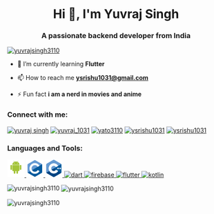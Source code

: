 <h1 align="center">Hi 👋, I'm Yuvraj Singh</h1>
<h3 align="center">A passionate backend developer from India</h3>

<p align="left"> <a href="https://github.com/ryo-ma/github-profile-trophy"><img src="https://github-profile-trophy.vercel.app/?username=yuvrajsingh3110" alt="yuvrajsingh3110" /></a> </p>

- 🌱 I’m currently learning **Flutter**

- 📫 How to reach me **ysrishu1031@gmail.com**

- ⚡ Fun fact **i am a nerd in movies and anime**

<h3 align="left">Connect with me:</h3>
<p align="left">
<a href="https://linkedin.com/in/yuvraj singh" target="blank"><img align="center" src="https://raw.githubusercontent.com/rahuldkjain/github-profile-readme-generator/master/src/images/icons/Social/linked-in-alt.svg" alt="yuvraj singh" height="30" width="40" /></a>
<a href="https://instagram.com/yuvraj_1031" target="blank"><img align="center" src="https://raw.githubusercontent.com/rahuldkjain/github-profile-readme-generator/master/src/images/icons/Social/instagram.svg" alt="yuvraj_1031" height="30" width="40" /></a>
<a href="https://www.codechef.com/users/yato3110" target="blank"><img align="center" src="https://cdn.jsdelivr.net/npm/simple-icons@3.1.0/icons/codechef.svg" alt="yato3110" height="30" width="40" /></a>
<a href="https://www.leetcode.com/ysrishu1031" target="blank"><img align="center" src="https://raw.githubusercontent.com/rahuldkjain/github-profile-readme-generator/master/src/images/icons/Social/leet-code.svg" alt="ysrishu1031" height="30" width="40" /></a>
<a href="https://auth.geeksforgeeks.org/user/ysrishu1031" target="blank"><img align="center" src="https://raw.githubusercontent.com/rahuldkjain/github-profile-readme-generator/master/src/images/icons/Social/geeks-for-geeks.svg" alt="ysrishu1031" height="30" width="40" /></a>
</p>

<h3 align="left">Languages and Tools:</h3>
<p align="left"> <a href="https://developer.android.com" target="_blank" rel="noreferrer"> <img src="https://raw.githubusercontent.com/devicons/devicon/master/icons/android/android-original-wordmark.svg" alt="android" width="40" height="40"/> </a> <a href="https://www.cprogramming.com/" target="_blank" rel="noreferrer"> <img src="https://raw.githubusercontent.com/devicons/devicon/master/icons/c/c-original.svg" alt="c" width="40" height="40"/> </a> <a href="https://www.w3schools.com/cpp/" target="_blank" rel="noreferrer"> <img src="https://raw.githubusercontent.com/devicons/devicon/master/icons/cplusplus/cplusplus-original.svg" alt="cplusplus" width="40" height="40"/> </a> <a href="https://dart.dev" target="_blank" rel="noreferrer"> <img src="https://www.vectorlogo.zone/logos/dartlang/dartlang-icon.svg" alt="dart" width="40" height="40"/> </a> <a href="https://firebase.google.com/" target="_blank" rel="noreferrer"> <img src="https://www.vectorlogo.zone/logos/firebase/firebase-icon.svg" alt="firebase" width="40" height="40"/> </a> <a href="https://flutter.dev" target="_blank" rel="noreferrer"> <img src="https://www.vectorlogo.zone/logos/flutterio/flutterio-icon.svg" alt="flutter" width="40" height="40"/> </a> <a href="https://kotlinlang.org" target="_blank" rel="noreferrer"> <img src="https://www.vectorlogo.zone/logos/kotlinlang/kotlinlang-icon.svg" alt="kotlin" width="40" height="40"/> </a> </p>

<p><img align="left" src="https://github-readme-stats.vercel.app/api/top-langs?username=yuvrajsingh3110&show_icons=true&locale=en&layout=compact" alt="yuvrajsingh3110" /></p>

<p>&nbsp;<img align="center" src="https://github-readme-stats.vercel.app/api?username=yuvrajsingh3110&show_icons=true&locale=en" alt="yuvrajsingh3110" /></p>

<p><img align="center" src="https://github-readme-streak-stats.herokuapp.com/?user=yuvrajsingh3110&" alt="yuvrajsingh3110" /></p>
